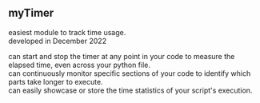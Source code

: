 ## myTimer
easiest module to track time usage. \
developed in December 2022

can start and stop the timer at any point in your code to measure the elapsed time, even across your python file.\
can continuously monitor specific sections of your code to identify which parts take longer to execute.\
can easily showcase or store the time statistics of your script's execution.

